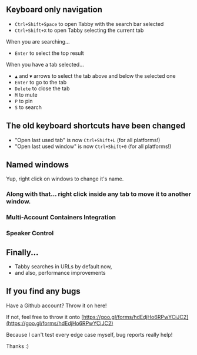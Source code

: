## Keyboard only navigation

- `Ctrl+Shift+Space` to open Tabby with the search bar selected
- `Ctrl+Shift+X` to open Tabby selecting the current tab

When you are searching...
- `Enter` to select the top result

When you have a tab selected...
- `▲` and `▼` arrows to select the tab above and below the selected one
- `Enter` to go to the tab
- `Delete` to close the tab
- `M` to mute
- `P` to pin
- `S` to search

## The old keyboard shortcuts have been changed

- "Open last used tab" is now `Ctrl+Shift+L` (for all platforms!)
- "Open last used window" is now `Ctrl+Shift+0` (for all platforms!)

## Named windows

Yup, right click on windows to change it's name.

### Along with that... right click inside any tab to move it to another window.

### Multi-Account Containers Integration

### Speaker Control

## Finally...

- Tabby searches in URLs by default now,
- and also, performance improvements

## If you find any bugs

Have a Github account? Throw it on here!

If not, feel free to throw it onto [https://goo.gl/forms/hdEdjHo6RPwYCiJC2](https://goo.gl/forms/hdEdjHo6RPwYCiJC2)

Because I can't test every edge case myself, bug reports really help!

Thanks :)
